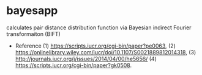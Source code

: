 # bayesapp
calculates pair distance distribution function via Bayesian indirect Fourier transformaiton (BIFT)

- Reference
 (1) https://scripts.iucr.org/cgi-bin/paper?pe0063, 
 (2) https://onlinelibrary.wiley.com/iucr/doi/10.1107/S0021889812014318,
 (3) http://journals.iucr.org/j/issues/2014/04/00/he5656/
 (4) https://scripts.iucr.org/cgi-bin/paper?gk0508.
